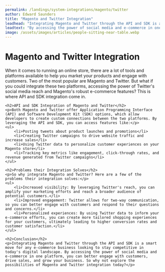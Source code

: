```yaml
---
permalink: /landings/system-integrations/magento/twitter
author: Edward Saunders
title: "Magento and Twitter Integration"
leadhead: "Integrating Magento and Twitter through the API and SDK is a smart move for any e-commerce business looking to stay competitive in today's digital landscape"
leadtext: "By accessing the power of social media and e-commerce in one platform, you can better engage with customers, drive sales, and grow your business. So why not explore the possibilities of Magento and Twitter integration today?"
image: /assets/images/articles/people-sitting-near-table.webp
---
```

<div class="arttext">	<h1>Magento and Twitter Integration</h1>
	<p>When it comes to running an online store, there are a lot of tools and platforms available to help you market your products and engage with customers. Two of the most popular are Magento and Twitter. But what if you could integrate these two platforms, accessing the power of Twitter's social media reach and Magento's robust e-commerce features? This is where API and SDK integration come in.</p>

	<h2>API and SDK Integration of Magento and Twitter</h2>
	<p>Both Magento and Twitter offer Application Programming Interface (API) and Software Development Kit (SDK) options, which allow developers to create custom connections between the two platforms. By leveraging the API and SDK, you can access features like:</p>
	<ul>
		<li>Posting tweets about product launches and promotions</li>
		<li>Creating Twitter campaigns to drive website traffic and increase sales</li>
		<li>Using Twitter data to personalize customer experiences on your Magento store</li>
		<li>Tracking key metrics like engagement, click-through rates, and revenue generated from Twitter campaigns</li>
	</ul>

	<h2>Problems their Integration Solves</h2>
	<p>So why integrate Magento and Twitter? Here are a few of the problems their integration solves:</p>
	<ul>
		<li>Increased visibility: By leveraging Twitter's reach, you can amplify your marketing efforts and reach a broader audience of potential customers.</li>
		<li>Improved engagement: Twitter allows for two-way communication, so you can better engage with customers and respond to their questions and concerns.</li>
		<li>Personalized experiences: By using Twitter data to inform your e-commerce efforts, you can create more tailored shopping experiences for your customers, ultimately leading to higher conversion rates and customer satisfaction.</li>
	</ul>

	<h2>Conclusion</h2>
	<p>Integrating Magento and Twitter through the API and SDK is a smart move for any e-commerce business looking to stay competitive in today's digital landscape. By accessing the power of social media and e-commerce in one platform, you can better engage with customers, drive sales, and grow your business. So why not explore the possibilities of Magento and Twitter integration today?</p>
</div>